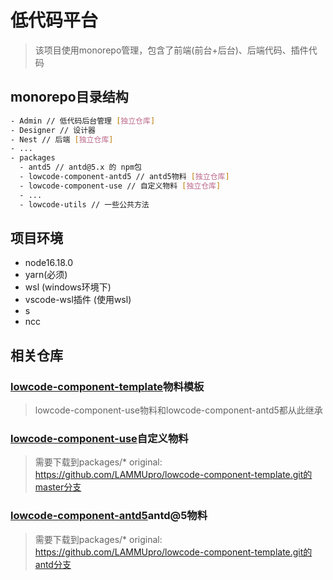 # 低代码平台
> 该项目使用monorepo管理，包含了前端(前台+后台)、后端代码、插件代码
## monorepo目录结构

```sh
- Admin // 低代码后台管理 [独立仓库]
- Designer // 设计器
- Nest // 后端 [独立仓库]
- ...
- packages
  - antd5 // antd@5.x 的 npm包
  - lowcode-component-antd5 // antd5物料 [独立仓库]
  - lowcode-component-use // 自定义物料 [独立仓库]
  - ...
  - lowcode-utils // 一些公共方法
```

## 项目环境
- node16.18.0
- yarn(必须)
- wsl (windows环境下)
- vscode-wsl插件 (使用wsl)
- s
- ncc

## 相关仓库

### [lowcode-component-template](https://github.com/LAMMUpro/lowcode-component-template.git)物料模板
> lowcode-component-use物料和lowcode-component-antd5都从此继承

### [lowcode-component-use](https://github.com/LAMMUpro/lowcode-component-use.git)自定义物料
> 需要下载到packages/*
> original: https://github.com/LAMMUpro/lowcode-component-template.git的master分支

### [lowcode-component-antd5](https://github.com/LAMMUpro/lowcode-component-antd5.git)antd@5物料
> 需要下载到packages/*
> original: https://github.com/LAMMUpro/lowcode-component-template.git的antd分支

